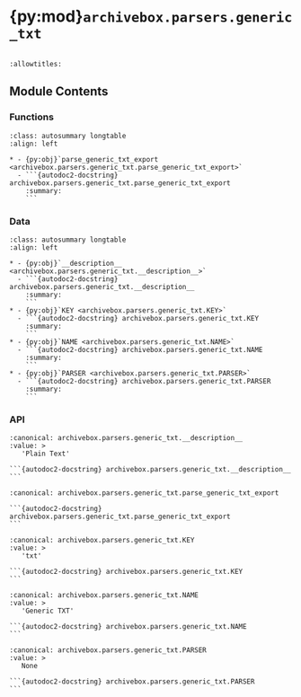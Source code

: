 # {py:mod}`archivebox.parsers.generic_txt`

```{py:module} archivebox.parsers.generic_txt
```

```{autodoc2-docstring} archivebox.parsers.generic_txt
:allowtitles:
```

## Module Contents

### Functions

````{list-table}
:class: autosummary longtable
:align: left

* - {py:obj}`parse_generic_txt_export <archivebox.parsers.generic_txt.parse_generic_txt_export>`
  - ```{autodoc2-docstring} archivebox.parsers.generic_txt.parse_generic_txt_export
    :summary:
    ```
````

### Data

````{list-table}
:class: autosummary longtable
:align: left

* - {py:obj}`__description__ <archivebox.parsers.generic_txt.__description__>`
  - ```{autodoc2-docstring} archivebox.parsers.generic_txt.__description__
    :summary:
    ```
* - {py:obj}`KEY <archivebox.parsers.generic_txt.KEY>`
  - ```{autodoc2-docstring} archivebox.parsers.generic_txt.KEY
    :summary:
    ```
* - {py:obj}`NAME <archivebox.parsers.generic_txt.NAME>`
  - ```{autodoc2-docstring} archivebox.parsers.generic_txt.NAME
    :summary:
    ```
* - {py:obj}`PARSER <archivebox.parsers.generic_txt.PARSER>`
  - ```{autodoc2-docstring} archivebox.parsers.generic_txt.PARSER
    :summary:
    ```
````

### API

````{py:data} __description__
:canonical: archivebox.parsers.generic_txt.__description__
:value: >
   'Plain Text'

```{autodoc2-docstring} archivebox.parsers.generic_txt.__description__
```

````

````{py:function} parse_generic_txt_export(text_file: typing.IO[str], **_kwargs) -> typing.Iterable[archivebox.index.schema.Link]
:canonical: archivebox.parsers.generic_txt.parse_generic_txt_export

```{autodoc2-docstring} archivebox.parsers.generic_txt.parse_generic_txt_export
```
````

````{py:data} KEY
:canonical: archivebox.parsers.generic_txt.KEY
:value: >
   'txt'

```{autodoc2-docstring} archivebox.parsers.generic_txt.KEY
```

````

````{py:data} NAME
:canonical: archivebox.parsers.generic_txt.NAME
:value: >
   'Generic TXT'

```{autodoc2-docstring} archivebox.parsers.generic_txt.NAME
```

````

````{py:data} PARSER
:canonical: archivebox.parsers.generic_txt.PARSER
:value: >
   None

```{autodoc2-docstring} archivebox.parsers.generic_txt.PARSER
```

````
